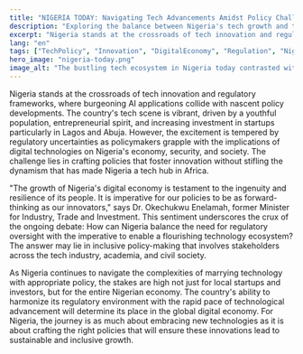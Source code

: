 ```yaml
---
title: "NIGERIA TODAY: Navigating Tech Advancements Amidst Policy Challenges"
description: "Exploring the balance between Nigeria's tech growth and the policy landscape shaping its future."
excerpt: "Nigeria stands at the crossroads of tech innovation and regulatory frameworks."
lang: "en"
tags: ["TechPolicy", "Innovation", "DigitalEconomy", "Regulation", "Nigeria"]
hero_image: "nigeria-today.png"
image_alt: "The bustling tech ecosystem in Nigeria today contrasted with policy documents"
---
```


Nigeria stands at the crossroads of tech innovation and regulatory frameworks, where burgeoning AI applications collide with nascent policy developments. The country's tech scene is vibrant, driven by a youthful population, entrepreneurial spirit, and increasing investment in startups particularly in Lagos and Abuja. However, the excitement is tempered by regulatory uncertainties as policymakers grapple with the implications of digital technologies on Nigeria's economy, security, and society. The challenge lies in crafting policies that foster innovation without stifling the dynamism that has made Nigeria a tech hub in Africa.

"The growth of Nigeria's digital economy is testament to the ingenuity and resilience of its people. It is imperative for our policies to be as forward-thinking as our innovators," says Dr. Okechukwu Enelamah, former Minister for Industry, Trade and Investment. This sentiment underscores the crux of the ongoing debate: How can Nigeria balance the need for regulatory oversight with the imperative to enable a flourishing technology ecosystem? The answer may lie in inclusive policy-making that involves stakeholders across the tech industry, academia, and civil society.

As Nigeria continues to navigate the complexities of marrying technology with appropriate policy, the stakes are high not just for local startups and investors, but for the entire Nigerian economy. The country's ability to harmonize its regulatory environment with the rapid pace of technological advancement will determine its place in the global digital economy. For Nigeria, the journey is as much about embracing new technologies as it is about crafting the right policies that will ensure these innovations lead to sustainable and inclusive growth.